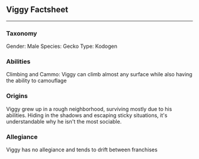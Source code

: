 ## Viggy Factsheet
---
### Taxonomy
Gender: Male
Species: Gecko
Type: Kodogen
### Abilities
Climbing and Cammo: Viggy can climb almost any surface while also having the ability to camouflage
### Origins
Viggy grew up in a rough neighborhood, surviving mostly due to his abilities. Hiding in the shadows and escaping sticky situations, it's understandable why he isn't the most sociable.
### Allegiance
Viggy has no allegiance and tends to drift between franchises